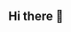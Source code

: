## Hi there 👋

<!--
**himanshu07770/himanshu07770** is a ✨ _special_ ✨ repository because its `README.md` (this file) appears on your GitHub profile.
😄 I am Himanshu Choudhary currently in my final year of Computer Engineering(with specialization in information Technology) at J.C. Bose University of Science and Technology, YMCA 😄
Here are some ideas to get you started:

- 🔭 I’m currently working on ...web development
- 🌱 I’m currently learning ...
- 👯 I’m looking to collaborate on ...
- 🤔 I’m looking for help with ...
- 💬 Ask me about ...
- 📫 How to reach me: ...
- 😄 Pronouns: ...
- ⚡ Fun fact: ...
-->
